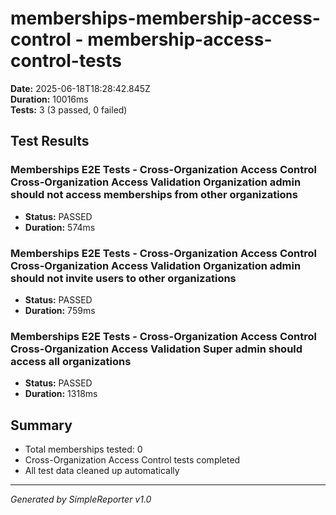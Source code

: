 # memberships-membership-access-control - membership-access-control-tests

**Date:** 2025-06-18T18:28:42.845Z  
**Duration:** 10016ms  
**Tests:** 3 (3 passed, 0 failed)

## Test Results


### Memberships E2E Tests - Cross-Organization Access Control Cross-Organization Access Validation Organization admin should not access memberships from other organizations
- **Status:** PASSED
- **Duration:** 574ms



### Memberships E2E Tests - Cross-Organization Access Control Cross-Organization Access Validation Organization admin should not invite users to other organizations
- **Status:** PASSED
- **Duration:** 759ms



### Memberships E2E Tests - Cross-Organization Access Control Cross-Organization Access Validation Super admin should access all organizations
- **Status:** PASSED
- **Duration:** 1318ms



## Summary

- Total memberships tested: 0
- Cross-Organization Access Control tests completed
- All test data cleaned up automatically

---
*Generated by SimpleReporter v1.0*
